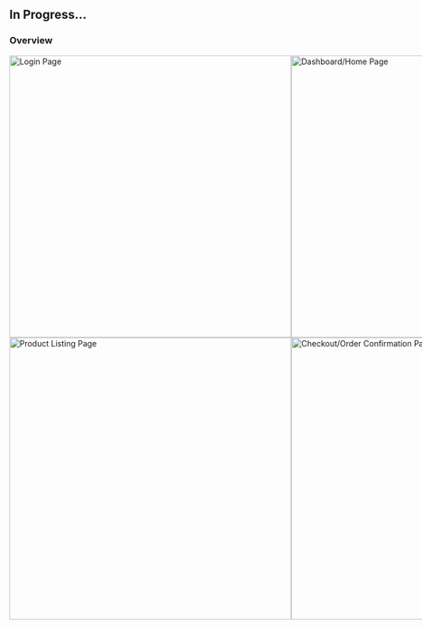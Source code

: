 ## In Progress...


### Overview




<div style="display: flex; justify-content: space-between;">
    <img src="https://github.com/betelhemdemsis/Food-Delivery/blob/master/image-ss/Screenshot%202024-06-01%20124305.png" alt="Login Page" width="500">
    <img src="https://github.com/betelhemdemsis/Food-Delivery/blob/master/image-ss/Screenshot%202024-06-01%20124338.png" alt="Dashboard/Home Page" width="500">
</div> 

<div style="display: flex; justify-content: space-between;">
    <img src="https://github.com/betelhemdemsis/Food-Delivery/blob/master/image-ss/Screenshot%202024-06-01%20124453.png" alt="Product Listing Page" width="500">
    <img src="https://github.com/betelhemdemsis/Food-Delivery/blob/master/image-ss/Screenshot%202024-06-01%20132805.png" alt="Checkout/Order Confirmation Page" width="500">
</div>



